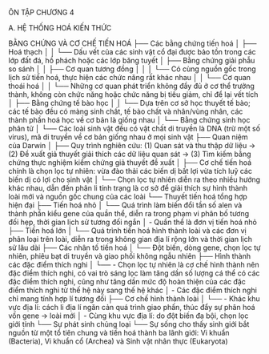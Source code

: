 ÔN TẬP CHƯƠNG 4

A. HỆ THỐNG HOÁ KIẾN THỨC

BẰNG CHỨNG VÀ CƠ CHẾ TIẾN HOÁ
├── Các bằng chứng tiến hoá
│   ├── Hoá thạch
│   │   └── Dấu vết của các sinh vật cổ đại được bảo tồn trong các lớp đất đá, hồ phách hoặc các lớp băng tuyết
│   ├── Bằng chứng giải phẫu so sánh
│   │   ├── Cơ quan tương đồng
│   │   │   └── Có cùng nguồn gốc trong lịch sử tiến hoá, thực hiện các chức năng rất khác nhau
│   │   └── Cơ quan thoái hoá
│   │       └── Những cơ quan phát triển không đầy đủ ở cơ thể trưởng thành, không còn chức năng hoặc chức năng bị tiêu giảm, chỉ để lại vết tích
│   ├── Bằng chứng tế bào học
│   │   └── Dựa trên cơ sở học thuyết tế bào; các tế bào đều có màng sinh chất, tế bào chất và nhân/vùng nhân, các thành phần hoá học về cơ bản là giống nhau
│   └── Bằng chứng sinh học phân tử
│       └── Các loài sinh vật đều có vật chất di truyền là DNA (trừ một số virus), mã di truyền về cơ bản giống nhau ở mọi sinh vật
├── Quan niệm của Darwin
│   ├── Quy trình nghiên cứu: (1) Quan sát và thu thập dữ liệu → (2) Đề xuất giả thuyết giải thích các dữ liệu quan sát → (3) Tìm kiếm bằng chứng thực nghiệm kiểm chứng giả thuyết đề xuất
│   ├── Cơ chế tiến hoá chính là chọn lọc tự nhiên: vừa đào thải các biến dị bất lợi vừa tích luỹ các biến dị có lợi cho sinh vật
│   └── Chọn lọc tự nhiên diễn ra theo nhiều hướng khác nhau, dẫn đến phân li tính trạng là cơ sở để giải thích sự hình thành loài mới và nguồn gốc chung của các loài
└── Thuyết tiến hoá tổng hợp hiện đại
    ├── Tiến hoá nhỏ
    │   └── Quá trình làm biến đổi tần số alen và thành phần kiểu gene của quần thể, diễn ra trong phạm vi phân bố tương đối hẹp, thời gian lịch sử tương đối ngắn
    │       - Quần thể là đơn vị tiến hoá nhỏ
    ├── Tiến hoá lớn
    │   └── Quá trình tiến hoá hình thành loài và các đơn vị phân loại trên loài, diễn ra trong không gian địa lí rộng lớn và thời gian lịch sử lâu dài
    ├── Các nhân tố tiến hoá
    │   └── Đột biến, dòng gene, chọn lọc tự nhiên, phiêu bạt di truyền và giao phối không ngẫu nhiên
    ├── Hình thành các đặc điểm thích nghi
    │   └── - Chọn lọc tự nhiên là cơ chế hình thành nên đặc điểm thích nghi, có vai trò sáng lọc làm tăng dần số lượng cá thể có các đặc điểm thích nghi, cũng như tăng dần mức độ hoàn thiện của các đặc điểm thích nghi từ thế hệ này sang thế hệ khác
    │       - Các đặc điểm thích nghi chỉ mang tính hợp lí tương đối
    ├── Cơ chế hình thành loài
    │   └── - Khác khu vực địa lí: cách li địa lí ngăn cản quá trình giao phấn, thúc đẩy sự phân hoá vốn gene → loài mới
    │       - Cùng khu vực địa lí: do đột biến đa bội, chọn lọc giới tính
    └── Sự phát sinh chủng loại
        └── Sự sống cho thấy sinh giới bắt nguồn từ một tổ tiên chung và tiến hoá thành ba lãnh giới: Vi khuẩn (Bacteria), Vi khuẩn cổ (Archea) và Sinh vật nhân thực (Eukaryota)